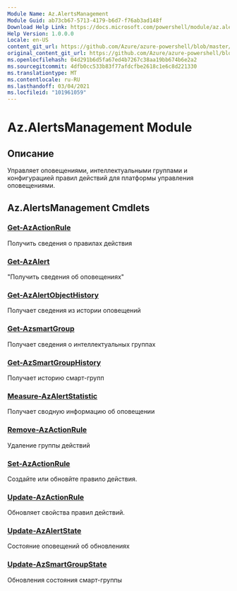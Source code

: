 ```yaml
---
Module Name: Az.AlertsManagement
Module Guid: ab73cb67-5713-4179-b6d7-f76ab3ad148f
Download Help Link: https://docs.microsoft.com/powershell/module/az.alertsmanagement
Help Version: 1.0.0.0
Locale: en-US
content_git_url: https://github.com/Azure/azure-powershell/blob/master/src/AlertsManagement/AlertsManagement/help/Az.AlertsManagement.md
original_content_git_url: https://github.com/Azure/azure-powershell/blob/master/src/AlertsManagement/AlertsManagement/help/Az.AlertsManagement.md
ms.openlocfilehash: 04d291b6d5fa67ed4b7267c38aa19bb674b6e2a2
ms.sourcegitcommit: 4dfb0cc533b83f77afdcfbe2618c1e6c8d221330
ms.translationtype: MT
ms.contentlocale: ru-RU
ms.lasthandoff: 03/04/2021
ms.locfileid: "101961059"
---
```

# Az.AlertsManagement Module
## Описание
Управляет оповещениями, интеллектуальными группами и конфигурацией правил действий для платформы управления оповещениями.

## Az.AlertsManagement Cmdlets
### [Get-AzActionRule](Get-AzActionRule.md)
Получить сведения о правилах действия

### [Get-AzAlert](Get-AzAlert.md)
"Получить сведения об оповещениях"

### [Get-AzAlertObjectHistory](Get-AzAlertObjectHistory.md)
Получает сведения из истории оповещений

### [Get-AzsmartGroup](Get-AzSmartGroup.md)
Получает сведения о интеллектуальных группах

### [Get-AzSmartGroupHistory](Get-AzSmartGroupHistory.md)
Получает историю смарт-групп

### [Measure-AzAlertStatistic](Measure-AzAlertStatistic.md)
Получает сводную информацию об оповещении

### [Remove-AzActionRule](Remove-AzActionRule.md)
Удаление группы действий

### [Set-AzActionRule](Set-AzActionRule.md)
Создайте или обновйте правило действия.

### [Update-AzActionRule](Update-AzActionRule.md)
Обновляет свойства правил действий.

### [Update-AzAlertState](Update-AzAlertState.md)
Состояние оповещений об обновлениях

### [Update-AzSmartGroupState](Update-AzSmartGroupState.md)
Обновления состояния смарт-группы

